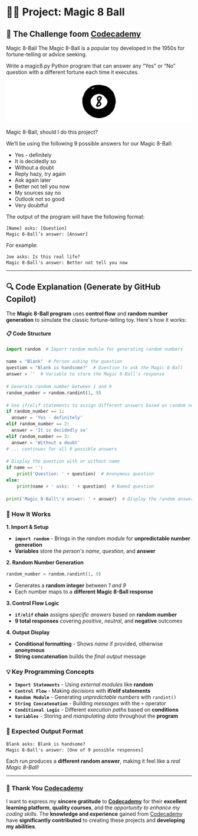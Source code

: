 # 👨‍💻 Project: Magic 8 Ball

## 🎯 The Challenge foom [Codecademy](http://www.codecademy.com/)

Magic 8-Ball
The Magic 8-Ball is a popular toy developed in the 1950s for fortune-telling or advice seeking.

Write a magic8.py Python program that can answer any “Yes” or “No” question with a different fortune each time it executes.

![Challege for Magic 8 Ball in Codecademy](./image/image.png)

Magic 8-Ball, should I do this project?

We’ll be using the following 9 possible answers for our Magic 8-Ball:

- Yes - definitely
- It is decidedly so
- Without a doubt
- Reply hazy, try again
- Ask again later
- Better not tell you now
- My sources say no
- Outlook not so good
- Very doubtful

The output of the program will have the following format:

```terminal
[Name] asks: [Question]
Magic 8-Ball’s answer: [Answer]
```

For example:

```terminal
Joe asks: Is this real life?
Magic 8-Ball's answer: Better not tell you now
```

---

## 🔍 **Code Explanation (Generate by GitHub Copilot)**

The **Magic 8-Ball program** uses **control flow** and **random number generation** to simulate the classic fortune-telling toy. Here's how it works:

#### **📋 Code Structure**

```python
import random  # Import random module for generating random numbers

name = "Blank"  # Person asking the question
question = "Blank is handsome?"  # Question to ask the Magic 8-Ball
answer = ''  # Variable to store the Magic 8-Ball's response

# Generate random number between 1 and 9
random_number = random.randint(1, 9)

# Use if/elif statements to assign different answers based on random number
if random_number == 1:
  answer = 'Yes - definitely'
elif random_number == 2:
  answer = 'It is decidedly so'
elif random_number == 3:
  answer = 'Without a doubt'
# ... continues for all 9 possible answers

# Display the question with or without name
if name == '':
    print('Question: ' + question)  # Anonymous question
else:
    print(name + ' asks: ' + question)  # Named question

print('Magic 8-Ball\'s answer: ' + answer)  # Display the random answer
```

### **🎯 How It Works**

**1. Import & Setup**
- **`import random`** - Brings in the *random module* for **unpredictable number generation**
- **Variables** store the *person's name*, *question*, and **answer**

**2. Random Number Generation**
```python
random_number = random.randint(1, 9)
```
- Generates a **random integer** between *1 and 9*
- Each number maps to a **different Magic 8-Ball response**

**3. Control Flow Logic**
- **`if/elif` chain** assigns *specific answers* based on **random number**
- **9 total responses** covering *positive*, *neutral*, and **negative** outcomes

**4. Output Display**
- **Conditional formatting** - Shows *name* if provided, otherwise **anonymous**
- **String concatenation** builds the *final output* message

### **💡 Key Programming Concepts**

- **`Import Statements`** - Using *external modules* like **random**
- **`Control Flow`** - Making *decisions* with **if/elif statements**
- **`Random Module`** - Generating *unpredictable numbers* with `randint()`
- **`String Concatenation`** - Building *messages* with the `+` operator
- **`Conditional Logic`** - Different *execution paths* based on **conditions**
- **`Variables`** - Storing and *manipulating data* throughout the **program**

### **🎲 Expected Output Format**

```terminal
Blank asks: Blank is handsome?
Magic 8-Ball's answer: [One of 9 possible responses]
```

Each run produces a **different random answer**, making it feel like a *real Magic 8-Ball*!

---

### 🙏 **Thank You [Codecademy](https://www.codecademy.com/)**

I want to express my **sincere gratitude** to [**Codecademy**](https://www.codecademy.com/) for their **excellent learning platform**, **quality courses**, and the *opportunity to enhance my coding skills*. The **knowledge and experience** gained from [Codecademy](https://www.codecademy.com/) have **significantly contributed** to creating these projects and **developing my abilities**.